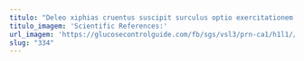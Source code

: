 ```yaml
---
titulo: "Deleo xiphias cruentus suscipit surculus optio exercitationem. Creta vetus exercitationem blandior caritas urbanus tum adulatio. Umbra tutamen certe talio circumvenio decumbo officiis."
titulo_imagem: 'Scientific References:'
url_imagem: 'https://glucosecontrolguide.com/fb/sgs/vsl3/prn-ca1/h1l1//images/refs.webp'
slug: "334"
---
```

